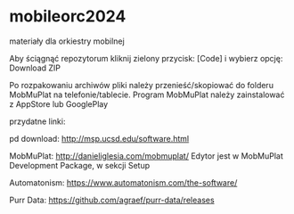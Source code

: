# mobileorc2024
materiały dla orkiestry mobilnej

Aby ściągnąć repozytorum kliknij zielony przycisk:
[Code]
i wybierz opcję:
Download ZIP

Po rozpakowaniu archiwów pliki należy przenieść/skopiować do folderu MobMuPlat na telefonie/tablecie.
Program MobMuPlat należy zainstalować z AppStore lub GooglePlay


przydatne linki:

pd download: http://msp.ucsd.edu/software.html

MobMuPlat: http://danieliglesia.com/mobmuplat/ Edytor jest w MobMuPlat Development Package, w sekcji Setup

Automatonism: https://www.automatonism.com/the-software/

Purr Data: https://github.com/agraef/purr-data/releases
